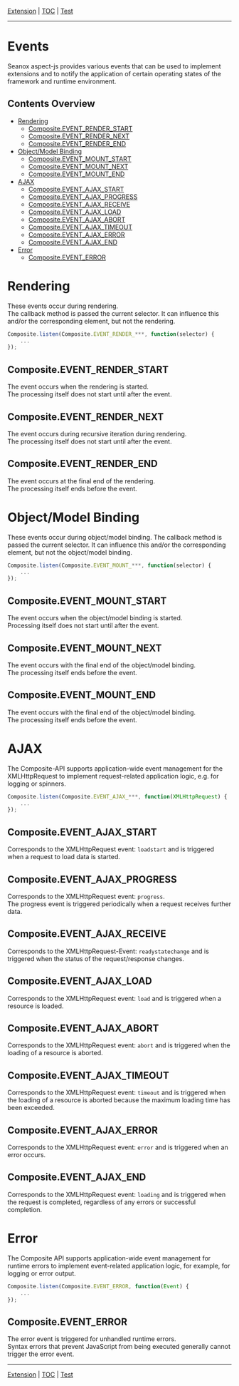 [Extension](extension.md) | [TOC](README.md#events) | [Test](test.md)
- - -

# Events

Seanox aspect-js provides various events that can be used to implement
extensions and to notify the application of certain operating states of the
framework and runtime environment.


## Contents Overview

* [Rendering](#rendering)
  * [Composite.EVENT_RENDER_START](#composite-event_render_start)
  * [Composite.EVENT_RENDER_NEXT](#composite-event_render_next)
  * [Composite.EVENT_RENDER_END](#composite-event_render_end)
* [Object/Model Binding](#objectmodel-binding)
  * [Composite.EVENT_MOUNT_START](#composite-event_mount_start)
  * [Composite.EVENT_MOUNT_NEXT](#composite-event_mount_next)
  * [Composite.EVENT_MOUNT_END](#composite-event_mount_end)
* [AJAX](#ajax)
  * [Composite.EVENT_AJAX_START](#composite-event_ajax_start)
  * [Composite.EVENT_AJAX_PROGRESS](#composite-event_ajax_progress)
  * [Composite.EVENT_AJAX_RECEIVE](#composite-event_ajax_receive)
  * [Composite.EVENT_AJAX_LOAD](#composite-event_ajax_load)
  * [Composite.EVENT_AJAX_ABORT](#composite-event_ajax_abort)
  * [Composite.EVENT_AJAX_TIMEOUT](#composite-event_ajax_timeout)
  * [Composite.EVENT_AJAX_ERROR](#composite-event_ajax_error)
  * [Composite.EVENT_AJAX_END](#composite-event_ajax_end)
* [Error](#error)
  * [Composite.EVENT_ERROR](#composite-event_error)


# Rendering

These events occur during rendering.  
The callback method is passed the current selector. It can influence this and/or
the corresponding element, but not the rendering.

```javascript
Composite.listen(Composite.EVENT_RENDER_***, function(selector) {
    ...
});
```


## Composite.EVENT_RENDER_START

The event occurs when the rendering is started.  
The processing itself does not start until after the event.


## Composite.EVENT_RENDER_NEXT

The event occurs during recursive iteration during rendering.  
The processing itself does not start until after the event.


## Composite.EVENT_RENDER_END

The event occurs at the final end of the rendering.  
The processing itself ends before the event.


# Object/Model Binding

These events occur during object/model binding. 
The callback method is passed the current selector. It can influence this and/or
the corresponding element, but not the object/model binding.

```javascript
Composite.listen(Composite.EVENT_MOUNT_***, function(selector) {
    ...
});
```


## Composite.EVENT_MOUNT_START

The event occurs when the object/model binding is started.  
Processing itself does not start until after the event.


## Composite.EVENT_MOUNT_NEXT

The event occurs with the final end of the object/model binding.  
The processing itself ends before the event.


## Composite.EVENT_MOUNT_END

The event occurs with the final end of the object/model binding.  
The processing itself ends before the event.


# AJAX

The Composite-API supports application-wide event management for the
XMLHttpRequest to implement request-related application logic, e.g. for logging or spinners. 

```javascript
Composite.listen(Composite.EVENT_AJAX_***, function(XMLHttpRequest) {
    ...
});
```


## Composite.EVENT_AJAX_START

Corresponds to the XMLHttpRequest event: `loadstart` and is triggered when a
request to load data is started.


## Composite.EVENT_AJAX_PROGRESS

Corresponds to the XMLHttpRequest event: `progress`.  
The progress event is triggered periodically when a request receives further
data.


## Composite.EVENT_AJAX_RECEIVE

Corresponds to the XMLHttpRequest-Event: `readystatechange` and is triggered
when the status of the request/response changes.


## Composite.EVENT_AJAX_LOAD

Corresponds to the XMLHttpRequest event: `load` and is triggered when a
resource is loaded.


## Composite.EVENT_AJAX_ABORT

Corresponds to the XMLHttpRequest event: `abort` and is triggered when the
loading of a resource is aborted.


## Composite.EVENT_AJAX_TIMEOUT

Corresponds to the XMLHttpRequest event: `timeout` and is triggered when the
loading of a resource is aborted because the maximum loading time has been
exceeded.


## Composite.EVENT_AJAX_ERROR

Corresponds to the XMLHttpRequest event: `error` and is triggered when an error
occurs.


## Composite.EVENT_AJAX_END

Corresponds to the XMLHttpRequest event: `loading` and is triggered when the
request is completed, regardless of any errors or successful completion.


# Error

The Composite API supports application-wide event management for runtime errors
to implement event-related application logic, for example, for logging or error
output. 

```javascript
Composite.listen(Composite.EVENT_ERROR, function(Event) {
    ...
});
```


## Composite.EVENT_ERROR

The error event is triggered for unhandled runtime errors.  
Syntax errors that prevent JavaScript from being executed generally cannot
trigger the error event.


- - -
[Extension](extension.md) | [TOC](README.md#events) | [Test](test.md)
